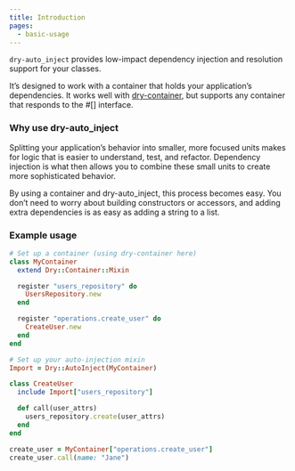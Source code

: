 ```yaml
---
title: Introduction
pages:
  - basic-usage
---
```


`dry-auto_inject` provides low-impact dependency injection and resolution support for your classes.

It’s designed to work with a container that holds your application’s dependencies. It works well with [dry-container](https://dry-rb.org/gems/dry-container), but supports any container that responds to the #[] interface.

### Why use dry-auto_inject

Splitting your application’s behavior into smaller, more focused units makes for logic that is easier to understand, test, and refactor. Dependency injection is what then allows you to combine these small units to create more sophisticated behavior.

By using a container and dry-auto_inject, this process becomes easy. You don’t need to worry about building constructors or accessors, and adding extra dependencies is as easy as adding a string to a list.

### Example usage

```ruby
# Set up a container (using dry-container here)
class MyContainer
  extend Dry::Container::Mixin

  register "users_repository" do
    UsersRepository.new
  end

  register "operations.create_user" do
    CreateUser.new
  end
end

# Set up your auto-injection mixin
Import = Dry::AutoInject(MyContainer)

class CreateUser
  include Import["users_repository"]

  def call(user_attrs)
    users_repository.create(user_attrs)
  end
end

create_user = MyContainer["operations.create_user"]
create_user.call(name: "Jane")
```
